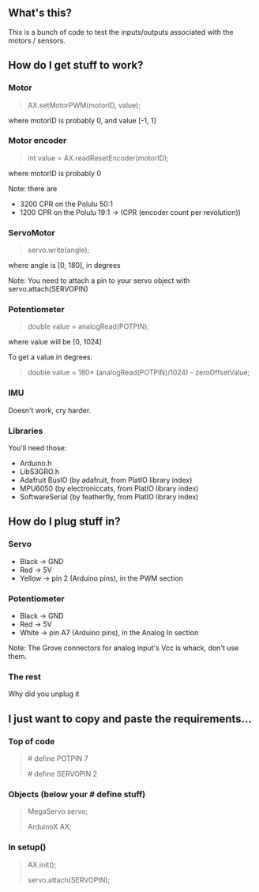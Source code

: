 ## What's this?
This is a bunch of code to test the inputs/outputs associated with the motors / sensors.

## How do I get stuff to work?
### Motor
> AX.setMotorPWM(motorID, value);

where motorID is probably 0, and value \[-1, 1\]

### Motor encoder
> int value = AX.readResetEncoder(motorID);

where motorID is probably 0

Note: there are 
- 3200 CPR on the Polulu 50:1
- 1200 CPR on the Polulu 19:1
-> (CPR (encoder count per revolution))

### ServoMotor
> servo.write(angle);

where angle is \[0, 180\], in degrees

Note: You need to attach a pin to your servo object with servo.attach(SERVOPIN)

### Potentiometer
> double value = analogRead(POTPIN);

where value will be \[0, 1024\]

To get a value in degrees:
> double value = 180* (analogRead(POTPIN)/1024) - zeroOffsetValue;

### IMU
Doesn't work, cry harder.

### Libraries
You'll need those:
- Arduino.h
- LibS3GRO.h
- Adafruit BusIO (by adafruit, from PlatIO library index)
- MPU6050 (by electroniccats, from PlatIO library index)
- SoftwareSerial (by featherfly, from PlatIO library index)


## How do I plug stuff in?
### Servo
- Black -> GND
- Red -> 5V
- Yellow -> pin 2 (Arduino pins), in the PWM section

### Potentiometer
- Black -> GND
- Red -> 5V
- White -> pin A7 (Arduino pins), in the Analog In section

Note: The Grove connectors for analog input's Vcc is whack, don't use them.

### The rest
Why did you unplug it

## I just want to copy and paste the requirements...
### Top of code
> \# define POTPIN 7
> 
> \# define SERVOPIN 2

### Objects (below your \# define stuff)
> MegaServo servo;
> 
> ArduinoX AX;

### In setup() 
> AX.init();
> 
> servo.attach(SERVOPIN);


